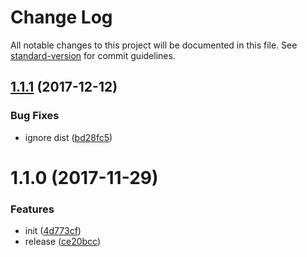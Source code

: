 # Change Log

All notable changes to this project will be documented in this file. See [standard-version](https://github.com/conventional-changelog/standard-version) for commit guidelines.

<a name="1.1.1"></a>
## [1.1.1](https://github.com/fireyy/bytes-util/compare/v1.1.0...v1.1.1) (2017-12-12)


### Bug Fixes

* ignore dist ([bd28fc5](https://github.com/fireyy/bytes-util/commit/bd28fc5))



<a name="1.1.0"></a>
# 1.1.0 (2017-11-29)


### Features

* init ([4d773cf](https://github.com/fireyy/bytes-util/commit/4d773cf))
* release ([ce20bcc](https://github.com/fireyy/bytes-util/commit/ce20bcc))
